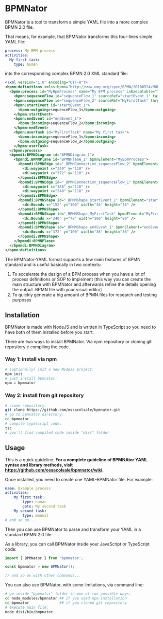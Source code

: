 
# BPMNator

BPMNator is a tool to transform a simple YAML file into a more complex BPMN 2.0 file.

That means, for example, that BPMNator transforms this four-lines simple YAML file:

```YAML
process: My BPM process
activities:
  My first task:
    type: human
```

into the corresponding complex BPMN 2.0 XML standard file:

```XML
<?xml version="1.0" encoding="UTF-8"?>
<bpmn:definitions xmlns:bpmn="http://www.omg.org/spec/BPMN/20100524/MODEL" xmlns:bpmndi="http://www.omg.org/spec/BPMN/20100524/DI" xmlns:dc="http://www.omg.org/spec/DD/20100524/DC" xmlns:di="http://www.omg.org/spec/DD/20100524/DI" xmlns:xsi="http://www.w3.org/2001/XMLSchema-instance" targetNamespace="http://bpmn.io/schema/bpmn">
  <bpmn:process id="MyBpmProcess" name="My BPM process" isExecutable="true">
    <bpmn:sequenceFlow id="sequenceFlow_1" sourceRef="startEvent_1" targetRef="MyFirstTask" />
    <bpmn:sequenceFlow id="sequenceFlow_2" sourceRef="MyFirstTask" targetRef="endEvent_1" />
    <bpmn:startEvent id="startEvent_1">
      <bpmn:outgoing>sequenceFlow_1</bpmn:outgoing>
    </bpmn:startEvent>
    <bpmn:endEvent id="endEvent_1">
      <bpmn:incoming>sequenceFlow_2</bpmn:incoming>
    </bpmn:endEvent>
    <bpmn:userTask id="MyFirstTask" name="My first task">
      <bpmn:incoming>sequenceFlow_1</bpmn:incoming>
      <bpmn:outgoing>sequenceFlow_2</bpmn:outgoing>
    </bpmn:userTask>
  </bpmn:process>
  <bpmndi:BPMNDiagram id="BPMNDiagram_1">
    <bpmndi:BPMNPlane id="BPMNPlane_1" bpmnElement="MyBpmProcess">
      <bpmndi:BPMNEdge id="_BPMNConnection_sequenceFlow_2" bpmnElement="sequenceFlow_2">
        <di:waypoint x="340" y="118" />
        <di:waypoint x="372" y="118" />
      </bpmndi:BPMNEdge>
      <bpmndi:BPMNEdge id="_BPMNConnection_sequenceFlow_1" bpmnElement="sequenceFlow_1">
        <di:waypoint x="188" y="118" />
        <di:waypoint x="240" y="118" />
      </bpmndi:BPMNEdge>
      <bpmndi:BPMNShape id="_BPMNShape_startEvent_1" bpmnElement="startEvent_1" isExpanded="false">
        <dc:Bounds x="152" y="100" width="36" height="36" />
      </bpmndi:BPMNShape>
      <bpmndi:BPMNShape id="_BPMNShape_MyFirstTask" bpmnElement="MyFirstTask" isExpanded="false">
        <dc:Bounds x="240" y="78" width="100" height="80" />
      </bpmndi:BPMNShape>
      <bpmndi:BPMNShape id="_BPMNShape_endEvent_1" bpmnElement="endEvent_1" isExpanded="false">
        <dc:Bounds x="372" y="100" width="36" height="36" />
      </bpmndi:BPMNShape>
    </bpmndi:BPMNPlane>
  </bpmndi:BPMNDiagram>
</bpmn:definitions>
```

The BPMNator-YAML format supports a few main features of BPMN standard and is useful basically in two contexts:

1. To accelerate the design of a BPM process when you have a lot of process definitions or SOP to implement (this way you can create the main structure with BPMNator and afterwards refine the details opening the output .BPMN file with your visual editor)
2. To quickly generate a big amount of BPMN files for research and testing purposes

## Installation

BPMNator is made with NodeJS and is written in TypeScript so you need to have both of them installed before you start.

There are two ways to install BPMNator. Via npm repository or cloning git repository e compiling the code.

### Way 1: install via npm

```BASH
# (optionally) init a new NodeJS project:
npm init
# just install bpmnator:
npm i bpmnator
```

### Way 2: install from git repository

```BASH
# clone repository:
git clone https://github.com/ossacolsale/bpmnator.git
# go to bpmnator directory:
cd bpmnator
# compile typescript code:
tsc
# you'll find compiled code inside "dist" folder
```

## Usage

This is a quick guideline. **For a complete guideline of BPMNAtor YAML syntax and library methods, visit https://github.com/ossacolsale/bpmnator/wiki.**

Once installed, you need to create one YAML-BPMNator file. For example:

```YAML
name: Example process
activities:
    My first task:
        type: human
        goto: My second task
    My second task:
        type: manual
# and so on...

```

Then you can use BPMNator to parse and transform your YAML in a standard BPMN 2.0 file.

As a library, you can call BPMNator inside your JavaScript or TypeScript code:

```TYPESCRIPT
import { BPMNator } from 'bpmnator';

const bpmnator = new BPMNator();

// and so on with other commands...
```

You can also use BPMNator, with some limitations, via command line:

```BASH
# go inside "bpmnator" folder in one of two possible ways:
cd node_modules/bpmnator ## if you used npm installation
cd bpmnator              ## if you cloned git repository
# execute main file:
node dist/bin/bmpnator
```



